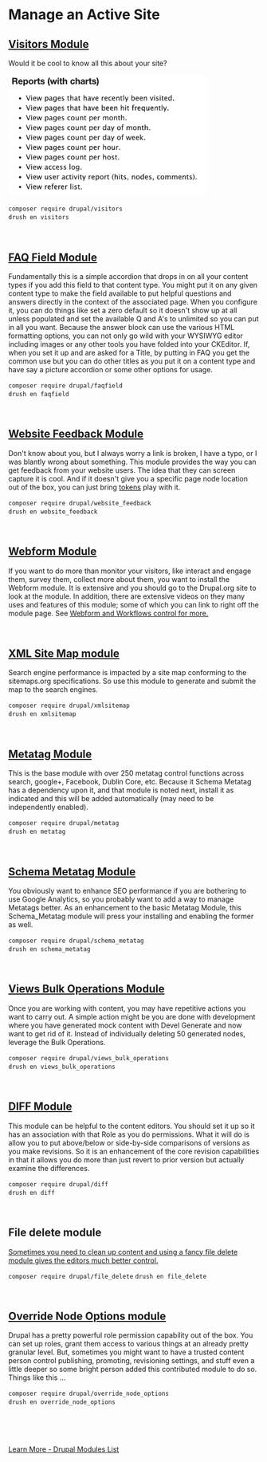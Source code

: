 
# Manage an Active Site

## [Visitors Module](https://www.drupal.org/project/visitors)

Would it be cool to know all this about your site?<br>

<img src="../modules/images/visitors.png"  width="400">


`composer require drupal/visitors`<br>
`drush en visitors`

<br>

## [FAQ Field Module](https://www.drupal.org/project/faqfield)

Fundamentally this is a simple accordion that drops in on all your content types if you add this field to that content type.  You might put it on any given content type to make the field available to put helpful questions and answers directly in the context of the associated page. When you configure it, you can do things like set a zero default so it doesn't show up at all unless populated and set the available Q and A's to unlimited so you can put in all you want.  Because the answer block can use the various HTML formatting options, you can not only go wild with your WYSIWYG editor including images or any other tools you have folded into your CKEditor.   If, when you set it up and are asked for a Title, by putting in FAQ you get the common use but you can do other titles as you put it on a content type and have say a picture accordion or some other options for usage. 

`composer require drupal/faqfield`<br>
`drush en faqfield`

<br>

## [Website Feedback Module](https://www.drupal.org/project/website_feedback)

Don't know about you, but I always worry a link is broken, I have a typo, or I was blantly wrong about something.  This module provides the way you can get feedback from your website users.  The idea that they can screen capture it is cool.  And if it doesn't give you a specific page node location out of the box, you can just bring [tokens](../modules/development.md#token-module) play with it.

`composer require drupal/website_feedback`<br>
`drush en website_feedback`

<br>

## [Webform Module](https://www.drupal.org/project/webform)

If you want to do more than monitor your visitors, like interact and engage them, survey them, collect more about them, you want to install the Webform module.  It is extensive and you should go to the Drupal.org site to look at the module.  In addition, there are extensive videos on they many uses and features of this module; some of which you can link to right off the module page.  See [Webform and Workflows control for more.](../modules/forms.md#webform-module-series)

<br>

## [XML Site Map module](https://www.drupal.org/project/xmlsitemap)

Search engine performance is impacted by a site map conforming to the sitemaps.org specifications.  So use this module to generate and submit the map to the search engines. 

`composer require drupal/xmlsitemap`<br>
`drush en xmlsitemap`

<br>

## [Metatag Module](https://www.drupal.org/project/metatag)

This is the base module with over 250 metatag control functions across search, google+, Facebook, Dublin Core, etc.    Because it Schema Metatag has a dependency upon it, and that module is noted next, install it as indicated and this will be added automatically (may need to be independently enabled). 

`composer require drupal/metatag`<br>
`drush en metatag`

<br>

## [Schema Metatag Module](https://www.drupal.org/project/schema_metatag)

You obviously want to enhance SEO performance if you are bothering to use Google Analytics, so you probably want to add a way to manage Metatags better.  As an enhancement to the basic Metatag Module, this Schema_Metatag module will press your installing and enabling the former as well.

`composer require drupal/schema_metatag`<br>
`drush en schema_metatag`

<br>

## [Views Bulk Operations Module](https://www.drupal.org/project/views_bulk_operations)

Once you are working with content, you may have repetitive actions you want to carry out.  A simple action might be you are done with development where you have generated mock content with Devel Generate and now want to get rid of it.  Instead of individually deleting 50 generated nodes, leverage the Bulk Operations.

`composer require drupal/views_bulk_operations`<br>
`drush en views_bulk_operations`

<br>

## [DIFF Module](https://www.drupal.org/project/diff)

This module can be helpful to the content editors.  You should set it up so it has an association with that Role as you do permissions.  What it will do is allow you to put above/below or side-by-side comparisons of versions as you make revisions.  So it is an enhancement of the core revision capabilities in that it allows you do more than just revert to prior version but actually examine the differences.

`composer require drupal/diff`<br>
`drush en diff`

<br>

 ## File delete module
[Sometimes you need to clean up content and using a fancy file delete module gives the editors much better control.](https://www.webwash.net/delete-files-instantly-using-fancy-file-delete-in-drupal/)

`composer require drupal/file_delete`
`drush en file_delete`

<br>


## [Override Node Options module](https://www.drupal.org/project/override_node_options)

Drupal has a pretty powerful role permission capability out of the box.  You can set up roles, grant them access to various things at an already pretty granular level.  But, sometimes you might want to have a trusted content person control publishing, promoting, revisioning settings, and stuff even a little deeper so some bright person added this contributed module to do so.  Things like this …

`composer require drupal/override_node_options`<br>
`drush en override_node_options`







<br>
<br>
<br>

[Learn More - Drupal Modules List](../chapters.md#drupal-modules)
